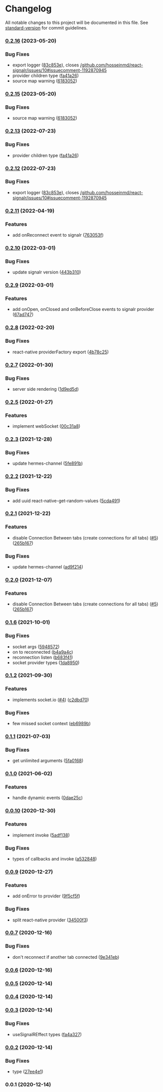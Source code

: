 # Changelog

All notable changes to this project will be documented in this file. See [standard-version](https://github.com/conventional-changelog/standard-version) for commit guidelines.

### [0.2.16](https://github.com/hosseinmd/react-signalr/compare/v0.2.11...v0.2.16) (2023-05-20)

### Bug Fixes

- export logger ([83c853e](https://github.com/hosseinmd/react-signalr/commit/83c853ea18a131adde399a0f0c97a92eafb2626d)), closes [/github.com/hosseinmd/react-signalr/issues/10#issuecomment-1192870945](https://github.com/hosseinmd//github.com/hosseinmd/react-signalr/issues/10/issues/issuecomment-1192870945)
- provider children type ([fa41a26](https://github.com/hosseinmd/react-signalr/commit/fa41a26b4a23091e07e19b9489f841c160d8d7e5))
- source map warning ([6183052](https://github.com/hosseinmd/react-signalr/commit/6183052ac933bf00259c6d7ba01afd8e999a8d1e))

### [0.2.15](https://github.com/hosseinmd/react-signalr/compare/v0.2.13...v0.2.15) (2023-05-20)

### Bug Fixes

- source map warning ([6183052](https://github.com/hosseinmd/react-signalr/commit/6183052ac933bf00259c6d7ba01afd8e999a8d1e))

### [0.2.13](https://github.com/hosseinmd/react-signalr/compare/v0.2.12...v0.2.13) (2022-07-23)

### Bug Fixes

- provider children type ([fa41a26](https://github.com/hosseinmd/react-signalr/commit/fa41a26b4a23091e07e19b9489f841c160d8d7e5))

### [0.2.12](https://github.com/hosseinmd/react-signalr/compare/v0.2.11...v0.2.12) (2022-07-23)

### Bug Fixes

- export logger ([83c853e](https://github.com/hosseinmd/react-signalr/commit/83c853ea18a131adde399a0f0c97a92eafb2626d)), closes [/github.com/hosseinmd/react-signalr/issues/10#issuecomment-1192870945](https://github.com/hosseinmd//github.com/hosseinmd/react-signalr/issues/10/issues/issuecomment-1192870945)

### [0.2.11](https://github.com/hosseinmd/react-signalr/compare/v0.2.10...v0.2.11) (2022-04-19)

### Features

- add onReconnect event to signalr ([763053f](https://github.com/hosseinmd/react-signalr/commit/763053f5810b8d852235eb6c8e43edbabd7367a4))

### [0.2.10](https://github.com/hosseinmd/react-signalr/compare/v0.2.9...v0.2.10) (2022-03-01)

### Bug Fixes

- update signalr version ([443b310](https://github.com/hosseinmd/react-signalr/commit/443b3103a83322caaeece084b1c2dfed57e269d0))

### [0.2.9](https://github.com/hosseinmd/react-signalr/compare/v0.2.8...v0.2.9) (2022-03-01)

### Features

- add onOpen, onClosed and onBeforeClose events to signalr provider ([67ad747](https://github.com/hosseinmd/react-signalr/commit/67ad747f38a87078d680ed2b694be6eab1a776dd))

### [0.2.8](https://github.com/hosseinmd/react-signalr/compare/v0.2.7...v0.2.8) (2022-02-20)

### Bug Fixes

- react-native providerFactory export ([4b78c25](https://github.com/hosseinmd/react-signalr/commit/4b78c25b30fe8ec29fe5a2440628dd0ef9d437c5))

### [0.2.7](https://github.com/hosseinmd/react-signalr/compare/v0.2.6...v0.2.7) (2022-01-30)

### Bug Fixes

- server side rendering ([1d9ed5d](https://github.com/hosseinmd/react-signalr/commit/1d9ed5da2d060b6ca70a84a86cd2bea8b3137c0f))

### [0.2.5](https://github.com/hosseinmd/react-signalr/compare/v0.2.4...v0.2.5) (2022-01-27)

### Features

- implement webSocket ([00c31a8](https://github.com/hosseinmd/react-signalr/commit/00c31a8152fe3513a07fe1a6d6a9ed1e64a61455))

### [0.2.3](https://github.com/hosseinmd/react-signalr/compare/v0.2.2...v0.2.3) (2021-12-28)

### Bug Fixes

- update hermes-channel ([5fe891b](https://github.com/hosseinmd/react-signalr/commit/5fe891b2dce33253537e5892d91e3c3c703361d0))

### [0.2.2](https://github.com/hosseinmd/react-signalr/compare/v0.2.1...v0.2.2) (2021-12-22)

### Bug Fixes

- add uuid react-native-get-random-values ([5cda491](https://github.com/hosseinmd/react-signalr/commit/5cda491650ec93215a972f2a7f36c916a69ab601))

### [0.2.1](https://github.com/hosseinmd/react-signalr/compare/v0.1.7...v0.2.1) (2021-12-22)

### Features

- disable Connection Between tabs (create connections for all tabs) ([#5](https://github.com/hosseinmd/react-signalr/issues/5)) ([265b167](https://github.com/hosseinmd/react-signalr/commit/265b1676484b1d3e84b052bf5eec29571456c938))

### Bug Fixes

- update hermes-channel ([ad9f214](https://github.com/hosseinmd/react-signalr/commit/ad9f2149b4e5b08148f96e69838eeed42ff187f4))

### [0.2.0](https://github.com/hosseinmd/react-signalr/compare/v0.1.7...v0.1.8) (2021-12-07)

### Features

- disable Connection Between tabs (create connections for all tabs) ([#5](https://github.com/hosseinmd/react-signalr/issues/5)) ([265b167](https://github.com/hosseinmd/react-signalr/commit/265b1676484b1d3e84b052bf5eec29571456c938))

### [0.1.6](https://github.com/hosseinmd/react-signalr/compare/v0.1.5...v0.1.6) (2021-10-01)

### Bug Fixes

- socket args ([5948572](https://github.com/hosseinmd/react-signalr/commit/5948572f4ab317e0d0b3f3089ebaa538551fe333))
- on to reconnected ([b4a9a4c](https://github.com/hosseinmd/react-signalr/commit/b4a9a4c5affab7fa8da702c2a7268fc0892bef1a))
- reconnection listen ([b683f41](https://github.com/hosseinmd/react-signalr/commit/b683f41d16c38094df98e3fe57d0edb8a689898f))
- socket provider types ([1da8950](https://github.com/hosseinmd/react-signalr/commit/1da8950755d6f108b36873c3292f99f3aa0f8348))

### [0.1.2](https://github.com/hosseinmd/react-signalr/compare/v0.1.1...v0.1.2) (2021-09-30)

### Features

- implements socket.io ([#4](https://github.com/hosseinmd/react-signalr/issues/4)) ([c2dbd70](https://github.com/hosseinmd/react-signalr/commit/c2dbd704bc24a13a72141421cd29485ea897ac95))

### Bug Fixes

- few missed socket context ([eb6989b](https://github.com/hosseinmd/react-signalr/commit/eb6989ba34b0ff0e8bd0072f18713fffd5eb66c8))

### [0.1.1](https://github.com/hosseinmd/react-signalr/compare/v0.1.0...v0.1.1) (2021-07-03)

### Bug Fixes

- get unlimited arguments ([5fa0168](https://github.com/hosseinmd/react-signalr/commit/5fa0168d2006c6deb22d22176529fc034c8298b1))

### [0.1.0](https://github.com/hosseinmd/react-signalr/compare/v0.0.10...v0.0.11) (2021-06-02)

### Features

- handle dynamic events ([0dae25c](https://github.com/hosseinmd/react-signalr/commit/0dae25c6323899f70abe39ed7946bb037567a2c0))

### [0.0.10](https://github.com/hosseinmd/react-signalr/compare/v0.0.9...v0.0.10) (2020-12-30)

### Features

- implement invoke ([5adf138](https://github.com/hosseinmd/react-signalr/commit/5adf138866591002e5e91d983d878840b6f62c41))

### Bug Fixes

- types of callbacks and invoke ([a532848](https://github.com/hosseinmd/react-signalr/commit/a532848d36e792a8f2f69c126e2656adf9bee62c))

### [0.0.9](https://github.com/hosseinmd/react-signalr/compare/v0.0.7...v0.0.9) (2020-12-27)

### Features

- add onError to provider ([9f5cf5f](https://github.com/hosseinmd/react-signalr/commit/9f5cf5f09f43de7506d1905b388ea2ddcaa8e0ab))

### Bug Fixes

- split react-native provider ([34500f3](https://github.com/hosseinmd/react-signalr/commit/34500f31397456108b1c5105697731ad037cedd9))

### [0.0.7](https://github.com/hosseinmd/react-signalr/compare/v0.0.6...v0.0.7) (2020-12-16)

### Bug Fixes

- don't reconnect if another tab connected ([9e341eb](https://github.com/hosseinmd/react-signalr/commit/9e341eb3a24f566944e51f632ca2f744c926fca6))

### [0.0.6](https://github.com/hosseinmd/react-signalr/compare/v0.0.5...v0.0.6) (2020-12-16)

### [0.0.5](https://github.com/hosseinmd/react-signalr/compare/v0.0.4...v0.0.5) (2020-12-14)

### [0.0.4](https://github.com/hosseinmd/react-signalr/compare/v0.0.3...v0.0.4) (2020-12-14)

### [0.0.3](https://github.com/hosseinmd/react-signalr/compare/v0.0.2...v0.0.3) (2020-12-14)

### Bug Fixes

- useSignalREffect types ([fa4a327](https://github.com/hosseinmd/react-signalr/commit/fa4a327527ae8095d9a2151f3f704eee60d2b10e))

### [0.0.2](https://github.com/hosseinmd/react-signalr/compare/v0.0.1...v0.0.2) (2020-12-14)

### Bug Fixes

- type ([27ee4e1](https://github.com/hosseinmd/react-signalr/commit/27ee4e1ae54597ac3e9bb7120bb318441980480a))

### 0.0.1 (2020-12-14)
